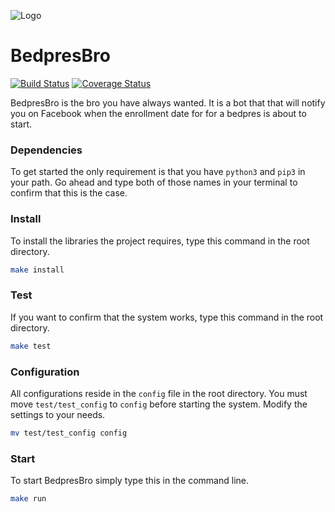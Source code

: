 
![Logo](http://i.imgur.com/PTOqoh1.png)

# BedpresBro
[![Build Status](https://travis-ci.org/michaelmcmillan/BedpresBro.svg?branch=master)](https://travis-ci.org/michaelmcmillan/BedpresBro)
[![Coverage Status](https://coveralls.io/repos/github/michaelmcmillan/BedpresBro/badge.svg?branch=master)](https://coveralls.io/github/michaelmcmillan/BedpresBro?branch=master)


BedpresBro is the bro you have always wanted. It is a bot that that will notify you on Facebook when the enrollment date for for a bedpres is about to start.

### Dependencies
To get started the only requirement is that you have <code>python3</code> and <code>pip3</code> in your path. Go ahead and type both of those names in your terminal to confirm that this is the case. 

### Install
To install the libraries the project requires, type this command in the root directory. 

````bash
make install
````

### Test
If you want to confirm that the system works, type this command in the root directory.

````bash
make test
````

### Configuration
All configurations reside in the <code>config</code> file in the root directory. You must move <code>test/test_config</code> to <code>config</code>
before starting the system. Modify the settings to your needs.

````bash
mv test/test_config config
````

### Start
To start BedpresBro simply type this in the command line.

````bash
make run
````
